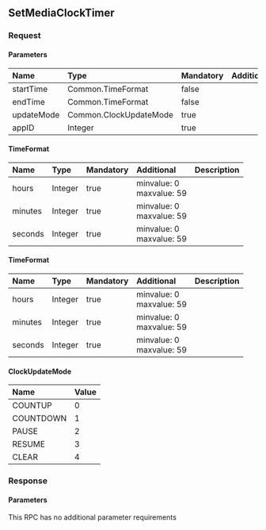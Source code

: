 ## SetMediaClockTimer


### Request

#### Parameters

|Name|Type|Mandatory|Additional|Description|
|:---|:---|:--------|:---------|:----------|
|startTime|Common.TimeFormat|false|||
|endTime|Common.TimeFormat|false|||
|updateMode|Common.ClockUpdateMode|true|||
|appID|Integer|true|||

#### TimeFormat

|Name|Type|Mandatory|Additional|Description|
|:---|:---|:--------|:---------|:----------|
|hours|Integer|true|minvalue: 0<br>maxvalue: 59||
|minutes|Integer|true|minvalue: 0<br>maxvalue: 59||
|seconds|Integer|true|minvalue: 0<br>maxvalue: 59||

#### TimeFormat

|Name|Type|Mandatory|Additional|Description|
|:---|:---|:--------|:---------|:----------|
|hours|Integer|true|minvalue: 0<br>maxvalue: 59||
|minutes|Integer|true|minvalue: 0<br>maxvalue: 59||
|seconds|Integer|true|minvalue: 0<br>maxvalue: 59||

#### ClockUpdateMode

|Name|Value|
|:---|:----|
|COUNTUP|0|
|COUNTDOWN|1|
|PAUSE|2|
|RESUME|3|
|CLEAR|4|

### Response

#### Parameters

This RPC has no additional parameter requirements
